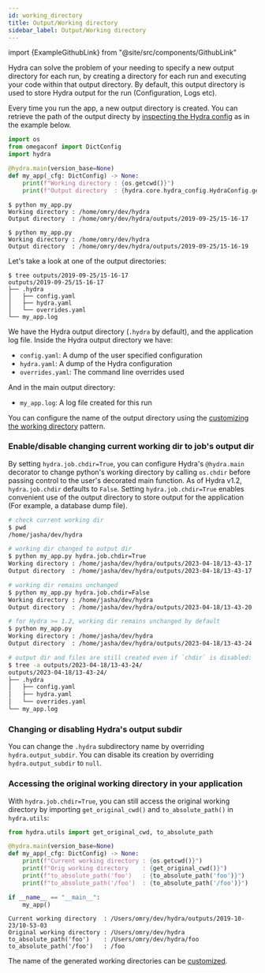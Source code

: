 ```yaml
---
id: working_directory
title: Output/Working directory
sidebar_label: Output/Working directory
---
```


import {ExampleGithubLink} from "@site/src/components/GithubLink"

<ExampleGithubLink to="examples/tutorials/basic/running_your_hydra_app/3_working_directory"/>

Hydra can solve the problem of your needing to specify a new output directory for each run, by
creating a directory for each run and executing your code within that output directory.
By default, this output directory is used to store Hydra output for the run (Configuration, Logs etc).

Every time you run the app, a new output directory is created.
You can retrieve the path of the output directy by
[inspecting the Hydra config](/configure_hydra/Intro.md#accessing-the-hydra-config) as in the example below.

```python title="my_app.py"
import os
from omegaconf import DictConfig
import hydra

@hydra.main(version_base=None)
def my_app(_cfg: DictConfig) -> None:
    print(f"Working directory : {os.getcwd()}")
    print(f"Output directory  : {hydra.core.hydra_config.HydraConfig.get().runtime.output_dir}")
```
```text
$ python my_app.py
Working directory : /home/omry/dev/hydra
Output directory  : /home/omry/dev/hydra/outputs/2019-09-25/15-16-17

$ python my_app.py
Working directory : /home/omry/dev/hydra
Output directory  : /home/omry/dev/hydra/outputs/2019-09-25/15-16-19
```

Let's take a look at one of the output directories:
```text
$ tree outputs/2019-09-25/15-16-17
outputs/2019-09-25/15-16-17
├── .hydra
│   ├── config.yaml
│   ├── hydra.yaml
│   └── overrides.yaml
└── my_app.log
```

We have the Hydra output directory (`.hydra` by default), and the application log file.
Inside the Hydra output directory we have:
* `config.yaml`: A dump of the user specified configuration
* `hydra.yaml`: A dump of the Hydra configuration
* `overrides.yaml`: The command line overrides used

And in the main output directory:
* `my_app.log`: A log file created for this run

You can configure the name of the output directory using
the [customizing the working directory](/configure_hydra/workdir.md) pattern.


### Enable/disable changing current working dir to job's output dir

By setting `hydra.job.chdir=True`, you can configure
Hydra's `@hydra.main` decorator to change python's working directory by calling
`os.chdir` before passing control to the user's decorated main function.
As of Hydra v1.2, `hydra.job.chdir` defaults to `False`.
Setting `hydra.job.chdir=True` enables convenient use of the output directory to
store output for the application (For example, a database dump file).

```bash
# check current working dir
$ pwd
/home/jasha/dev/hydra

# working dir changed to output dir
$ python my_app.py hydra.job.chdir=True
Working directory : /home/jasha/dev/hydra/outputs/2023-04-18/13-43-17
Output directory  : /home/jasha/dev/hydra/outputs/2023-04-18/13-43-17

# working dir remains unchanged
$ python my_app.py hydra.job.chdir=False
Working directory : /home/jasha/dev/hydra
Output directory  : /home/jasha/dev/hydra/outputs/2023-04-18/13-43-20

# for Hydra >= 1.2, working dir remains unchanged by default
$ python my_app.py
Working directory : /home/jasha/dev/hydra
Output directory  : /home/jasha/dev/hydra/outputs/2023-04-18/13-43-24

# output dir and files are still created even if `chdir` is disabled:
$ tree -a outputs/2023-04-18/13-43-24/
outputs/2023-04-18/13-43-24/
├── .hydra
│   ├── config.yaml
│   ├── hydra.yaml
│   └── overrides.yaml
└── my_app.log
```


### Changing or disabling Hydra's output subdir 
You can change the `.hydra` subdirectory name by overriding `hydra.output_subdir`.
You can disable its creation by overriding `hydra.output_subdir` to `null`.


### Accessing the original working directory in your application

With `hydra.job.chdir=True`, you can still access the original working directory by importing `get_original_cwd()` and `to_absolute_path()` in `hydra.utils`:

```python
from hydra.utils import get_original_cwd, to_absolute_path

@hydra.main(version_base=None)
def my_app(_cfg: DictConfig) -> None:
    print(f"Current working directory : {os.getcwd()}")
    print(f"Orig working directory    : {get_original_cwd()}")
    print(f"to_absolute_path('foo')   : {to_absolute_path('foo')}")
    print(f"to_absolute_path('/foo')  : {to_absolute_path('/foo')}")

if __name__ == "__main__":
    my_app()
```

```text title="$ python examples/tutorial/8_working_directory/original_cwd.py"
Current working directory  : /Users/omry/dev/hydra/outputs/2019-10-23/10-53-03
Original working directory : /Users/omry/dev/hydra
to_absolute_path('foo')    : /Users/omry/dev/hydra/foo
to_absolute_path('/foo')   : /foo
```

The name of the generated working directories can be [customized](/configure_hydra/workdir.md).
